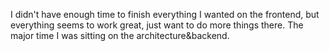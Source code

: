 I didn't have enough time to finish everything I wanted on the frontend, but everything seems to work great, just want to do more things there.
The major time I was sitting on the architecture&backend.